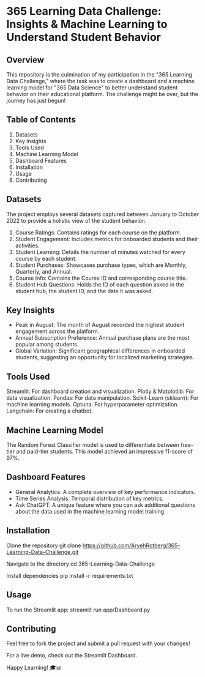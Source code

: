
# 365 Learning Data Challenge: Insights & Machine Learning to Understand Student Behavior

## Overview
This repository is the culmination of my participation in the "365 Learning Data Challenge," where the task was to create a dashboard and a machine learning model for "365 Data Science" to better understand student behavior on their educational platform. The challenge might be over, but the journey has just begun!

## Table of Contents
1. Datasets
2. Key Insights
3. Tools Used
4. Machine Learning Model
5. Dashboard Features
6. Installation
7. Usage
8. Contributing

## Datasets
The project employs several datasets captured between January to October 2022 to provide a holistic view of the student behavior:

1. Course Ratings: Contains ratings for each course on the platform.
2. Student Engagement: Includes metrics for onboarded students and their activities.
3. Student Learning: Details the number of minutes watched for every course by each student.
4. Student Purchases: Showcases purchase types, which are Monthly, Quarterly, and Annual.
5. Course Info: Contains the Course ID and corresponding course title.
6. Student Hub Questions: Holds the ID of each question asked in the student hub, the student ID, and the date it was asked.

## Key Insights
- Peak in August: The month of August recorded the highest student engagement across the platform.
- Annual Subscription Preference: Annual purchase plans are the most popular among students.
- Global Variation: Significant geographical differences in onboarded students, suggesting an opportunity for localized marketing strategies.

## Tools Used
Streamlit: For dashboard creation and visualization.
Plotly & Matplotlib: For data visualization.
Pandas: For data manipulation.
Scikit-Learn (sklearn): For machine learning models.
Optuna: For hyperparameter optimization.
Langchain: For creating a chatbot.

## Machine Learning Model
The Random Forest Classifier model is used to differentiate between free-tier and paid-tier students. This model achieved an impressive f1-score of 97%.

## Dashboard Features
- General Analytics: A complete overview of key performance indicators.
- Time Series Analysis: Temporal distribution of key metrics.
- Ask ChatGPT: A unique feature where you can ask additional questions about the data used in the machine learning model training.

## Installation

Clone the repository
git clone https://github.com/AryehRotberg/365-Learning-Data-Challenge.git

Navigate to the directory
cd 365-Learning-Data-Challenge

Install dependencies
pip install -r requirements.txt

## Usage
To run the Streamlit app: streamlit run app/Dashboard.py

## Contributing
Feel free to fork the project and submit a pull request with your changes!

For a live demo, check out the Streamlit Dashboard.

Happy Learning! 🎓📊
